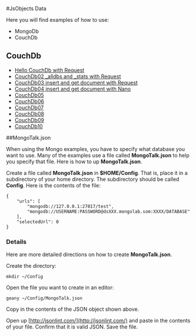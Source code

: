 #JsObjects Data

Here you will find examples of how to use:

- MongoDb
- CouchDb

## CouchDb

- [Hello CouchDb with Request](https://github.com/charliecalvert/JsObjects/tree/master/Data/CouchDb01)
- [CouchDb02 _alldbs and _stats with Request](https://github.com/charliecalvert/JsObjects/tree/master/Data/CouchDb02)
- [CouchDb03 insert and get document with Request](https://github.com/charliecalvert/JsObjects/tree/master/Data/CouchDb03)
- [CouchDb04 insert and get document with Nano](https://github.com/charliecalvert/JsObjects/tree/master/Data/CouchDb04)
- [CouchDb05](https://github.com/charliecalvert/JsObjects/tree/master/Data/CouchDb05)
- [CouchDb06](https://github.com/charliecalvert/JsObjects/tree/master/Data/CouchDb06)
- [CouchDb07](https://github.com/charliecalvert/JsObjects/tree/master/Data/CouchDb07)
- [CouchDb08](https://github.com/charliecalvert/JsObjects/tree/master/Data/CouchDb08)
- [CouchDb09](https://github.com/charliecalvert/JsObjects/tree/master/Data/CouchDb09)
- [CouchDb10](https://github.com/charliecalvert/JsObjects/tree/master/Data/CouchDb10)

##MongoTalk.json

When using the Mongo examples, you have to specify what database
you want to use. Many of the examples use a file called **MongoTalk.json**
to help you specify that file. Here is how to up **MongoTalk.json**. 

Create a file called **MongoTalk.json** in **$HOME/Config**. That is, 
place it in a subdirectory of your home directory. The subdirectory 
should be called **Config**. Here is the contents of the file:

    {
        "urls": [
            "mongodb://127.0.0.1:27017/test",
            "mongodb://USERNAME:PASSWORD@dsXXX.mongolab.som:XXXX/DATABASE"
        ],
        "selectedUrl": 0
    }

### Details

Here are more detailed directions on how to create **MongoTalk.json**. 

Create the directory:

    mkdir ~/Config
    
Open the file you want to create in an editor:

    geany ~/Config/MongoTalk.json

Copy in the contents of the JSON object shown above.

Open up [http://jsonlint.com/](http://jsonlint.com/) and paste in the 
contents of your file. Confirm that it is valid JSON. Save the file.

